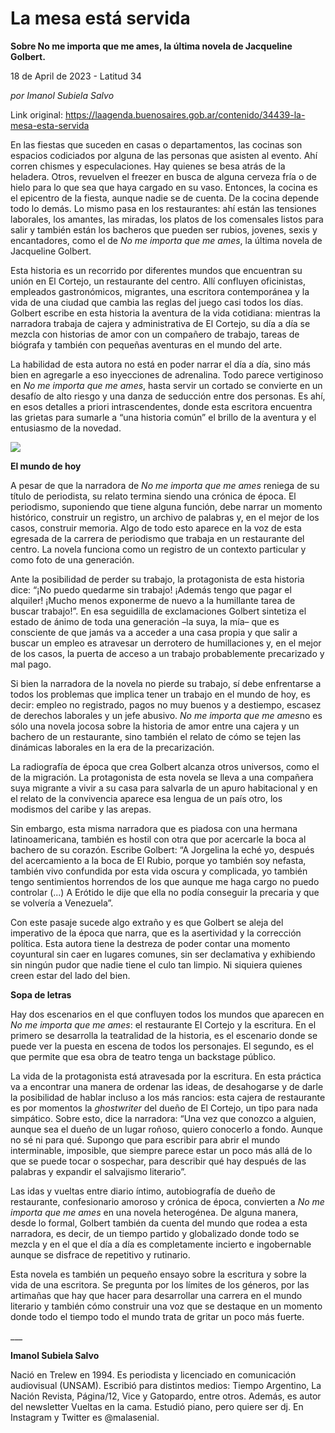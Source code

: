 # La mesa está servida

**Sobre No me importa que me ames, la última novela de Jacqueline Golbert.**

18 de April de 2023 - Latitud 34

_por Imanol Subiela Salvo_

Link original: https://laagenda.buenosaires.gob.ar/contenido/34439-la-mesa-esta-servida



En las fiestas que suceden en casas o departamentos, las cocinas son espacios codiciados por alguna de las personas que asisten al evento. Ahí corren chismes y especulaciones. Hay quienes se besa atrás de la heladera. Otros, revuelven el freezer en busca de alguna cerveza fría o de hielo para lo que sea que haya cargado en su vaso. Entonces, la cocina es el epicentro de la fiesta, aunque nadie se de cuenta. De la cocina depende todo lo demás. Lo mismo pasa en los restaurantes: ahí están las tensiones laborales, los amantes, las miradas, los platos de los comensales listos para salir y también están los bacheros que pueden ser rubios, jovenes, sexis y encantadores, como el de *No me importa que me ames*, la última novela de Jacqueline Golbert.




Esta historia es un recorrido por diferentes mundos que encuentran su unión en El Cortejo, un restaurante del centro. Allí confluyen oficinistas, empleados gastronómicos, migrantes, una escritora contemporánea y la vida de una ciudad que cambia las reglas del juego casi todos los días. Golbert escribe en esta historia la aventura de la vida cotidiana: mientras la narradora trabaja de cajera y administrativa de El Cortejo, su día a día se mezcla con historias de amor con un compañero de trabajo, tareas de biógrafa y también con pequeñas aventuras en el mundo del arte.




La habilidad de esta autora no está en poder narrar el día a día, sino más bien en agregarle a eso inyecciones de adrenalina. Todo parece vertiginoso en *No me importa que me ames*, hasta servir un cortado se convierte en un desafío de alto riesgo y una danza de seducción entre dos personas. Es ahí, en esos detalles a priori intrascendentes, donde esta escritora encuentra las grietas para sumarle a “una historia común” el brillo de la aventura y el entusiasmo de la novedad.




![](https://cdn.feater.me/files/images/1103074/88b863e1-aed7-4424-8ed2-6b3ea71616e4.jpg)




**El mundo de hoy**




A pesar de que la narradora de *No me importa que me ames* reniega de su título de periodista, su relato termina siendo una crónica de época. El periodismo, suponiendo que tiene alguna función, debe narrar un momento histórico, construir un registro, un archivo de palabras y, en el mejor de los casos, construir memoria. Algo de todo esto aparece en la voz de esta egresada de la carrera de periodismo que trabaja en un restaurante del centro. La novela funciona como un registro de un contexto particular y como foto de una generación.




Ante la posibilidad de perder su trabajo, la protagonista de esta historia dice: “¡No puedo quedarme sin trabajo! ¡Además tengo que pagar el alquiler! ¡Mucho menos exponerme de nuevo a la humillante tarea de buscar trabajo!”. En esa seguidilla de exclamaciones Golbert sintetiza el estado de ánimo de toda una generación –la suya, la mía– que es consciente de que jamás va a acceder a una casa propia y que salir a buscar un empleo es atravesar un derrotero de humillaciones y, en el mejor de los casos, la puerta de acceso a un trabajo probablemente precarizado y mal pago.




Si bien la narradora de la novela no pierde su trabajo, sí debe enfrentarse a todos los problemas que implica tener un trabajo en el mundo de hoy, es decir: empleo no registrado, pagos no muy buenos y a destiempo, escasez de derechos laborales y un jefe abusivo. *No me importa que me ames*no es sólo una novela jocosa sobre la historia de amor entre una cajera y un bachero de un restaurante, sino también el relato de cómo se tejen las dinámicas laborales en la era de la precarización.




La radiografía de época que crea Golbert alcanza otros universos, como el de la migración. La protagonista de esta novela se lleva a una compañera suya migrante a vivir a su casa para salvarla de un apuro habitacional y en el relato de la convivencia aparece esa lengua de un país otro, los modismos del caribe y las arepas.




Sin embargo, esta misma narradora que es piadosa con una hermana latinoamericana, también es hostil con otra que por acercarle la boca al bachero de su corazón. Escribe Golbert: “A Jorgelina la eché yo, después del acercamiento a la boca de El Rubio, porque yo también soy nefasta, también vivo confundida por esta vida oscura y complicada, yo también tengo sentimientos horrendos de los que aunque me haga cargo no puedo controlar (...) A Erótido le dije que ella no podía conseguir la precaria y que se volvería a Venezuela”.




Con este pasaje sucede algo extraño y es que Golbert se aleja del imperativo de la época que narra, que es la asertividad y la corrección política. Esta autora tiene la destreza de poder contar una momento coyuntural sin caer en lugares comunes, sin ser declamativa y exhibiendo sin ningún pudor que nadie tiene el culo tan limpio. Ni siquiera quienes creen estar del lado del bien.




**Sopa de letras**




Hay dos escenarios en el que confluyen todos los mundos que aparecen en *No me importa que me ames*: el restaurante El Cortejo y la escritura. En el primero se desarrolla la teatralidad de la historia, es el escenario donde se puede ver la puesta en escena de todos los personajes. El segundo, es el que permite que esa obra de teatro tenga un backstage público.




La vida de la protagonista está atravesada por la escritura. En esta práctica va a encontrar una manera de ordenar las ideas, de desahogarse y de darle la posibilidad de hablar incluso a los más rancios: esta cajera de restaurante es por momentos la *ghostwriter* del dueño de El Cortejo, un tipo para nada simpático. Sobre esto, dice la narradora: “Una vez que conozco a alguien, aunque sea el dueño de un lugar roñoso, quiero conocerlo a fondo. Aunque no sé ni para qué. Supongo que para escribir para abrir el mundo interminable, imposible, que siempre parece estar un poco más allá de lo que se puede tocar o sospechar, para describir qué hay después de las palabras y expandir el salvajismo literario”.




Las idas y vueltas entre diario íntimo, autobiografía de dueño de restaurante, confesionario amoroso y crónica de época, convierten a *No me importa que me ames* en una novela heterogénea. De alguna manera, desde lo formal, Golbert también da cuenta del mundo que rodea a esta narradora, es decir, de un tiempo partido y globalizado donde todo se mezcla y en el que el día a día es completamente incierto e ingobernable aunque se disfrace de repetitivo y rutinario.




Esta novela es también un pequeño ensayo sobre la escritura y sobre la vida de una escritora. Se pregunta por los límites de los géneros, por las artimañas que hay que hacer para desarrollar una carrera en el mundo literario y también cómo construir una voz que se destaque en un momento donde todo el tiempo todo el mundo trata de gritar un poco más fuerte.




\_\_\_




**Imanol Subiela Salvo**




Nació en Trelew en 1994. Es periodista y licenciado en comunicación audiovisual (UNSAM). Escribió para distintos medios: Tiempo Argentino, La Nación Revista, Página/12, Vice y Gatopardo, entre otros. Además, es autor del newsletter Vueltas en la cama. Estudió piano, pero quiere ser dj. En Instagram y Twitter es @malasenial.



